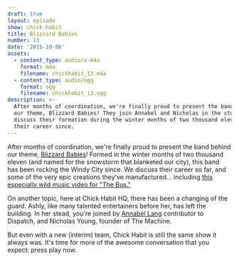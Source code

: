 ```yaml
---
draft: true
layout: episode
show: chick-habit
title: Blizzard Babies
number: 13
date: '2015-10-06'
assets:
  - content_type: audio/x-m4a
    format: m4a
    filename: chickhabit_13.m4a
  - content_type: audio/ogg
    format: ogg
    filename: chickhabit_13.ogg
description: >-
  After months of coordination, we're finally proud to present the band behind
  our theme, Blizzard Babies! They join Annabel and Nicholas in the studio to
  discuss their formation during the winter months of two thousand eleven, and
  their career since.
---
```

After months of coordination, we're finally proud to present the band behind our theme, [Blizzard Babies](https://www.facebook.com/blizzardbabies)! Formed in the winter months of two thousand eleven (and named for the snowstorm that blanketed our city), this band has been rocking the Windy City since. We discuss their career so far, and some of the very epic creations they've manufactured... including [this especially wild music video for "The Bus."](https://www.youtube.com/watch?v=ooDKObG7JkQ)

On another topic, here at Chick Habit HQ, there has been a changing of the guard. Ashly, like many talented entertainers before her, has left the building. In her stead, you're joined by [Annabel Lang](http://machine.fm/people/annabel-lang) contributor to Dispatch, and Nicholas Young, founder of The Machine.

But even with a new (interim) team, Chick Habit is still the same show it always was. It's time for more of the awesome conversation that you expect: press play now.